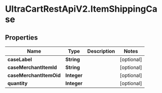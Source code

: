 # UltraCartRestApiV2.ItemShippingCase

## Properties
Name | Type | Description | Notes
------------ | ------------- | ------------- | -------------
**caseLabel** | **String** |  | [optional] 
**caseMerchantItemId** | **String** |  | [optional] 
**caseMerchantItemOid** | **Integer** |  | [optional] 
**quantity** | **Integer** |  | [optional] 


